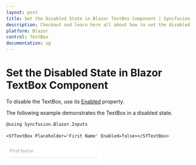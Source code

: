 ```yaml
---
layout: post
title: Set the Disabled State in Blazor TextBox Component | Syncfusion
description: Checkout and learn here all about how to set the disabled state in Syncfusion Blazor TextBox component and more.
platform: Blazor
control: TextBox
documentation: ug
---
```


# Set the Disabled State in Blazor TextBox Component

To disable the TextBox, use its [Enabled](https://help.syncfusion.com/cr/blazor/Syncfusion.Blazor.Inputs.SfTextBox.html#Syncfusion_Blazor_Inputs_SfTextBox_Enabled) property.

The following example demonstrates the TextBox in a disabled state.

```cshtml
@using Syncfusion.Blazor.Inputs

<SfTextBox Placeholder='First Name' Enabled=false></SfTextBox>
```

![textbox](../images/disabled.png)